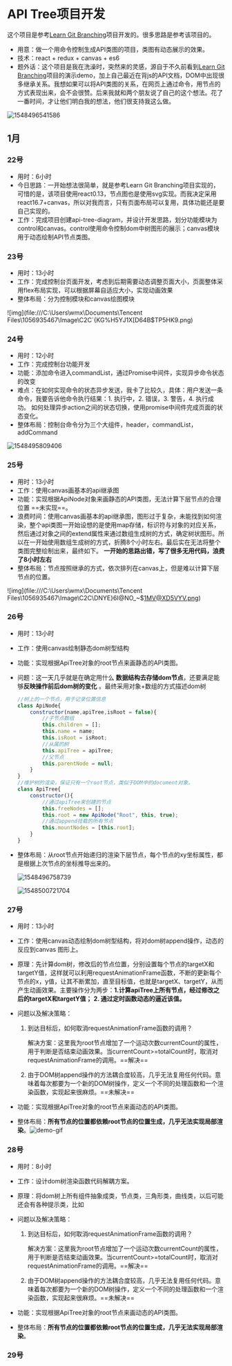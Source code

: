 # API Tree项目开发

这个项目是参考[Learn Git Branching](https://learngitbranching.js.org/?NODEMO)项目开发的。很多思路是参考该项目的。

- 用意：做一个用命令控制生成API类图的项目，类图有动态展示的效果。
- 技术：react + redux + canvas + es6
- 题外话：这个项目是我在洗澡时，突然来的灵感，源自于不久前看到[Learn Git Branching](https://learngitbranching.js.org/?NODEMO)项目的演示demo，加上自己最近在背js的API文档，DOM中出现很多继承关系。我想如果可以将API类图的关系，在网页上通过命令，用节点的方式表现出来，会不会很赞。后来我就和两个朋友说了自己的这个想法。花了一番时间，才让他们明白我的想法，他们很支持我这么做。

![1548496541586](readme.assets/1548496541586.png)

## 1月

### 22号

- 用时：6小时
- 今日思路：一开始想法很简单，就是参考Learn Git Branching项目实现的，可惜的是，该项目使用react0.13，节点图也是使用svg实现。而我决定采用react16.7+canvas，所以对我而言，只有页面布局可以复用，具体功能还是要自己实现的。
- 工作：完成项目创建api-tree-diagram，并设计开发思路，划分功能模块为control和canvas。control使用命令控制dom中树图形的展示；canvas模块用于动态绘制API节点类图。

### 23号

- 用时：13小时
- 工作：完成控制台页面开发，考虑到后期需要动态调整页面大小，页面整体采用flex布局实现，可以根据屏幕自适应大小，实现动画效果
- 整体布局：分为控制模块和canvas绘图模块

![img](file:///C:\Users\wmx\Documents\Tencent Files\1056935467\Image\C2C\`{KG%H5YJ1X[D64B$TP5HK9.png) 

### 24号

- 用时：12小时
- 工作：完成控制台功能开发
- 功能：添加命令进入commandList，通过Promise中间件，实现异步命令状态的改变
- 难点：在如何实现命令的状态异步发送，我卡了比较久，具体：用户发送一条命令，我要告诉他命令执行结果：1. 执行中，2. 错误，3. 警告，4. 执行成功。 如何处理异步action之间的状态切换，使用promise中间件完成页面的状态变化。
- 整体布局：控制台命令分为三个大组件，header，commandList，addCommand

![1548495809406](readme.assets/1548495809406.png)

### 25号

- 用时：13小时
- 工作：使用canvas画基本的api继承图
- 功能：实现根据ApiNode对象来画静态的API类图，无法计算下层节点的合理位置 ==未实现==。
- 浪费时间：使用canvas画基本的api继承图，图形过于复杂，未能找到如何渲染，整个api类图一开始设想的是使用map存储，标识符与对象的对应关系，然后通过对象之间的extend属性来通过数组生成树的方式，确定树状图形。所以在一开始使用数组生成树的方式，折腾8个小时左右。最后实在无法将整个类图完整绘制出来，最终如下。 **一开始的思路出错，写了很多无用代码，浪费了8小时左右**
- 整体布局：节点按照继承的方式，依次排列在canvas上，但是难以计算下层节点的位置。

![img](file:///C:\Users\wmx\Documents\Tencent Files\1056935467\Image\C2C\DNYE}6I@NO_~$1MV@XD5VYV.png) 

### 26号

- 用时：13小时

- 工作：使用canvas绘制静态dom树型结构

- 功能：实现根据ApiTree对象的root节点来画静态的API类图。

- 问题：这一天几乎就是在确定用什么 **数据结构去存储dom节点**，还要满足能够**反映操作前后dom树的变化** 。最终采用对象+数组的方式描述dom树

  ```js
  //树上的一个节点，用于记录位置信息
  class ApiNode{
      constructor(name,apiTree,isRoot = false){
          //子节点数组
          this.children = [];
          this.name = name;
          this.isRoot = isRoot;
          //从属的树
          this.apiTree = apiTree;
          //父节点
          this.parentNode = null;
      }
  }
  //维护树的渲染，保证只有一个root节点，类似于DOM中的document对象。
  class ApiTree{
      constructor(){
          //通过apiTree来创建的节点
          this.freeNodes = [];
          this.root = new ApiNode("Root", this, true);
          //通过append挂载的所有节点
          this.mountNodes = [this.root];
      }
  }
  ```

  

- 整体布局：从root节点开始递归的渲染下层节点，每个节点的xy坐标属性，都是根据上次节点的坐标推导出来的。

  ![1548496758739](readme.assets/1548496758739.png)

  ![1548500721704](readme.assets/1548500721704.png)

### 27号

- 用时：13小时

- 工作：使用canvas动态绘制dom树型结构，将对dom树append操作，动态的反应到canvas 图形上。

- 原理：先计算dom树，修改后的节点位置，分别设置每个节点的targetX和targetY值，这样就可以利用requestAnimationFrame函数，不断的更新每个节点的x，y值，让其不断累加，直至目标值，也就是targetX、targetY，从而产生动画效果。主要操作分为两步：**1.计算apiTree上所有节点，经过修改之后的targetX和targetY值；**  **2. 通过定时函数动态的逼近该值。**

- 问题以及解决策略：

  1. 到达目标后，如何取消requestAnimationFrame函数的调用？

     解决方案：这里我为root节点增加了一个运动次数currentCount的属性，用于判断是否结束动画效果。当currentCount>=totalCount时，取消对requestAnimationFrame的调用。==解决==

  2. 由于DOM树append操作的方法耦合度较高，几乎无法复用任何代码。意味着每次都要为一个新的DOM树操作，定义一个不同的处理函数和一个渲染函数，实现起来很麻烦。==未解决==

     

- 功能：实现根据ApiTree对象的root节点来画动态的API类图。

- 整体布局：**所有节点的位置都依赖root节点的位置生成，几乎无法实现局部渲染**。![demo-gif](./gif/append2.gif)

### 28号

- 用时：8小时

- 工作：设计dom树渲染函数代码解耦方案。

- 原理：将dom树上所有组件抽象成类，节点类，三角形类，曲线类，以后可能还会有各种提示类，比如

- 问题以及解决策略：

  1. 到达目标后，如何取消requestAnimationFrame函数的调用？

     解决方案：这里我为root节点增加了一个运动次数currentCount的属性，用于判断是否结束动画效果。当currentCount>=totalCount时，取消对requestAnimationFrame的调用。==解决==

  2. 由于DOM树append操作的方法耦合度较高，几乎无法复用任何代码。意味着每次都要为一个新的DOM树操作，定义一个不同的处理函数和一个渲染函数，实现起来很麻烦。==未解决==

     

- 功能：实现根据ApiTree对象的root节点来画动态的API类图。

- 整体布局：**所有节点的位置都依赖root节点的位置生成，几乎无法实现局部渲染**。

### 29号





